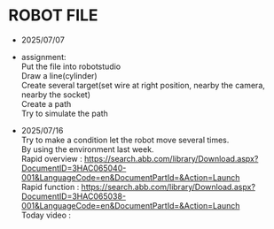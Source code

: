 # ROBOT FILE
- 2025/07/07
- assignment:  
Put the file into robotstudio  
Draw a line(cylinder)  
Create several target(set wire at right position, nearby the camera, nearby the socket)  
Create a path  
Try to simulate the path

- 2025/07/16  
Try to make a condition let the robot move several times.  
By using the environment last week.  
Rapid overview : https://search.abb.com/library/Download.aspx?DocumentID=3HAC065040-001&LanguageCode=en&DocumentPartId=&Action=Launch  
Rapid function : https://search.abb.com/library/Download.aspx?DocumentID=3HAC065038-001&LanguageCode=en&DocumentPartId=&Action=Launch  
Today video : 
